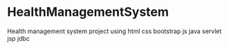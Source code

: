 # HealthManagementSystem
Health management system project using html css bootstrap js  java servlet jsp jdbc 

